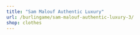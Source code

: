 ```yaml
---
title: "Sam Malouf Authentic Luxury"
url: /burlingame/sam-malouf-authentic-luxury-3/
shop: clothes
---
```

